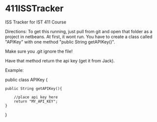 # 411ISSTracker
ISS Tracker for IST 411 Course

Directions:
To get this running, just pull from git and open that folder as a project in netbeans.
At first, it wont run. You have to create a class called "APIKey" with one method "public String getAPIKey()". 

Make sure you .git ignore the file!

Have that method return the api key (get it from Jack).

Example:

public class APIKey {
    
    public String getAPIKey(){
    
        //place api key here
        return "MY_API_KEY";
    }
}
